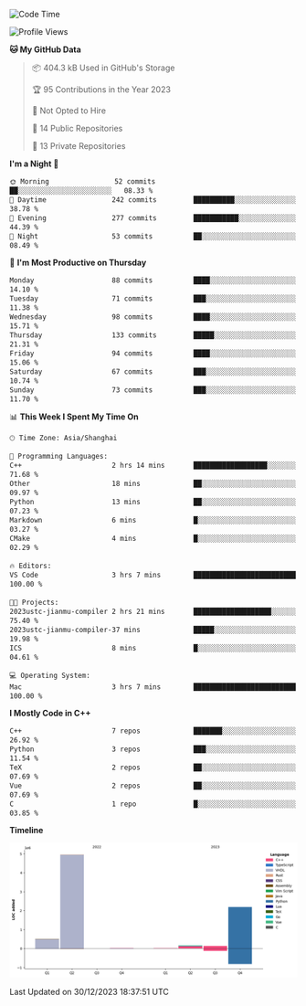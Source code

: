 <!--START_SECTION:waka-->
![Code Time](http://img.shields.io/badge/Code%20Time-309%20hrs-blue)

![Profile Views](http://img.shields.io/badge/Profile%20Views-0-blue)

**🐱 My GitHub Data** 

> 📦 404.3 kB Used in GitHub's Storage 
 > 
> 🏆 95 Contributions in the Year 2023
 > 
> 🚫 Not Opted to Hire
 > 
> 📜 14 Public Repositories 
 > 
> 🔑 13 Private Repositories 
 > 
**I'm a Night 🦉** 

```text
🌞 Morning                52 commits          ██░░░░░░░░░░░░░░░░░░░░░░░   08.33 % 
🌆 Daytime                242 commits         ██████████░░░░░░░░░░░░░░░   38.78 % 
🌃 Evening                277 commits         ███████████░░░░░░░░░░░░░░   44.39 % 
🌙 Night                  53 commits          ██░░░░░░░░░░░░░░░░░░░░░░░   08.49 % 
```
📅 **I'm Most Productive on Thursday** 

```text
Monday                   88 commits          ████░░░░░░░░░░░░░░░░░░░░░   14.10 % 
Tuesday                  71 commits          ███░░░░░░░░░░░░░░░░░░░░░░   11.38 % 
Wednesday                98 commits          ████░░░░░░░░░░░░░░░░░░░░░   15.71 % 
Thursday                 133 commits         █████░░░░░░░░░░░░░░░░░░░░   21.31 % 
Friday                   94 commits          ████░░░░░░░░░░░░░░░░░░░░░   15.06 % 
Saturday                 67 commits          ███░░░░░░░░░░░░░░░░░░░░░░   10.74 % 
Sunday                   73 commits          ███░░░░░░░░░░░░░░░░░░░░░░   11.70 % 
```


📊 **This Week I Spent My Time On** 

```text
🕑︎ Time Zone: Asia/Shanghai

💬 Programming Languages: 
C++                      2 hrs 14 mins       ██████████████████░░░░░░░   71.68 % 
Other                    18 mins             ██░░░░░░░░░░░░░░░░░░░░░░░   09.97 % 
Python                   13 mins             ██░░░░░░░░░░░░░░░░░░░░░░░   07.23 % 
Markdown                 6 mins              █░░░░░░░░░░░░░░░░░░░░░░░░   03.27 % 
CMake                    4 mins              █░░░░░░░░░░░░░░░░░░░░░░░░   02.29 % 

🔥 Editors: 
VS Code                  3 hrs 7 mins        █████████████████████████   100.00 % 

🐱‍💻 Projects: 
2023ustc-jianmu-compiler 2 hrs 21 mins       ███████████████████░░░░░░   75.40 % 
2023ustc-jianmu-compiler-37 mins             █████░░░░░░░░░░░░░░░░░░░░   19.98 % 
ICS                      8 mins              █░░░░░░░░░░░░░░░░░░░░░░░░   04.61 % 

💻 Operating System: 
Mac                      3 hrs 7 mins        █████████████████████████   100.00 % 
```

**I Mostly Code in C++** 

```text
C++                      7 repos             ███████░░░░░░░░░░░░░░░░░░   26.92 % 
Python                   3 repos             ███░░░░░░░░░░░░░░░░░░░░░░   11.54 % 
TeX                      2 repos             ██░░░░░░░░░░░░░░░░░░░░░░░   07.69 % 
Vue                      2 repos             ██░░░░░░░░░░░░░░░░░░░░░░░   07.69 % 
C                        1 repo              █░░░░░░░░░░░░░░░░░░░░░░░░   03.85 % 
```



**Timeline**

![Lines of Code chart](https://raw.githubusercontent.com/xkz0777/xkz0777/master/assets/bar_graph.png)


 Last Updated on 30/12/2023 18:37:51 UTC
<!--END_SECTION:waka-->
